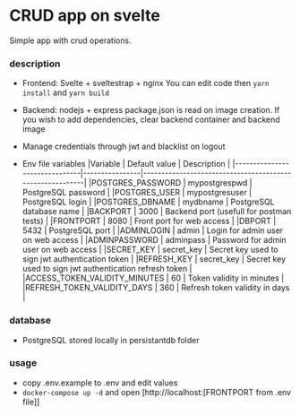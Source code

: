 # CRUD app on svelte
Simple app with crud operations.

### description
- Frontend: Svelte + sveltestrap + nginx
You can edit code then `yarn install` and `yarn build`

- Backend: nodejs + express
package.json is read on image creation. If you wish to add dependencies, clear backend container and backend image

- Manage credentials through jwt and blacklist on logout

- Env file variables
|Variable                       | Default value  | Description                                              |
|-------------------------------|----------------|----------------------------------------------------------|
|POSTGRES_PASSWORD              | mypostgrespwd  | PostgreSQL password                                      |
|POSTGRES_USER                  | mypostgresuser | PostgreSQL login                                         |
|POSTGRES_DBNAME                | mydbname       | PostgreSQL database name                                 |
|BACKPORT                       | 3000           | Backend port (usefull for postman tests)                 |
|FRONTPORT                      | 8080           | Front port for web access                                |
|DBPORT                         | 5432           | PostgreSQL port                                          |
|ADMINLOGIN                     | admin          | Login for admin user on web access                       |
|ADMINPASSWORD                  | adminpass      | Password for admin user on web access                    |
|SECRET_KEY                     | secret_key     | Secret key used to sign jwt authentication token         |
|REFRESH_KEY                    | secret_key     | Secret key used to sign jwt authentication refresh token |
|ACCESS_TOKEN_VALIDITY_MINUTES  | 60             | Token validity in minutes                                |
|REFRESH_TOKEN_VALIDITY_DAYS    | 360            | Refresh token validity in days                           |

### database
- PostgreSQL stored locally in persistantdb folder
### usage
- copy .env.example to .env and edit values
- `docker-compose up -d` and open [http://localhost:[FRONTPORT from .env file]]

